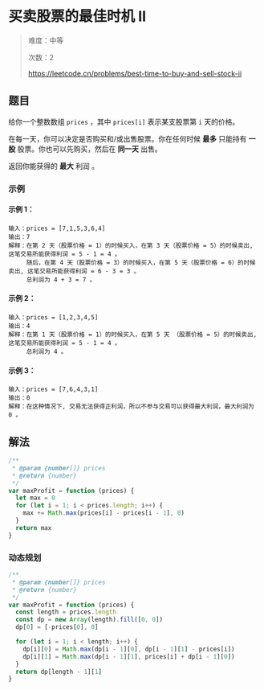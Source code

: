 # 买卖股票的最佳时机 II

> 难度：中等
>
> 次数：2
>
> https://leetcode.cn/problems/best-time-to-buy-and-sell-stock-ii

## 题目

给你一个整数数组 `prices` ，其中 `prices[i]` 表示某支股票第 `i` 天的价格。

在每一天，你可以决定是否购买和/或出售股票。你在任何时候 **最多** 只能持有 **一股** 股票。你也可以先购买，然后在 **同一天** 出售。

返回你能获得的 **最大** 利润 。

### 示例

#### 示例 1：

```
输入：prices = [7,1,5,3,6,4]
输出：7
解释：在第 2 天（股票价格 = 1）的时候买入，在第 3 天（股票价格 = 5）的时候卖出, 这笔交易所能获得利润 = 5 - 1 = 4 。
     随后，在第 4 天（股票价格 = 3）的时候买入，在第 5 天（股票价格 = 6）的时候卖出, 这笔交易所能获得利润 = 6 - 3 = 3 。
     总利润为 4 + 3 = 7 。
```

#### 示例 2：

```
输入：prices = [1,2,3,4,5]
输出：4
解释：在第 1 天（股票价格 = 1）的时候买入，在第 5 天 （股票价格 = 5）的时候卖出, 这笔交易所能获得利润 = 5 - 1 = 4 。
     总利润为 4 。
```

#### 示例 3：

```
输入：prices = [7,6,4,3,1]
输出：0
解释：在这种情况下, 交易无法获得正利润，所以不参与交易可以获得最大利润，最大利润为 0 。
```

## 解法

```javascript
/**
 * @param {number[]} prices
 * @return {number}
 */
var maxProfit = function (prices) {
  let max = 0
  for (let i = 1; i < prices.length; i++) {
    max += Math.max(prices[i] - prices[i - 1], 0)
  }
  return max
}
```

### 动态规划

```javascript
/**
 * @param {number[]} prices
 * @return {number}
 */
var maxProfit = function (prices) {
  const length = prices.length
  const dp = new Array(length).fill([0, 0])
  dp[0] = [-prices[0], 0]

  for (let i = 1; i < length; i++) {
    dp[i][0] = Math.max(dp[i - 1][0], dp[i - 1][1] - prices[i])
    dp[i][1] = Math.max(dp[i - 1][1], prices[i] + dp[i - 1][0])
  }
  return dp[length - 1][1]
}
```
